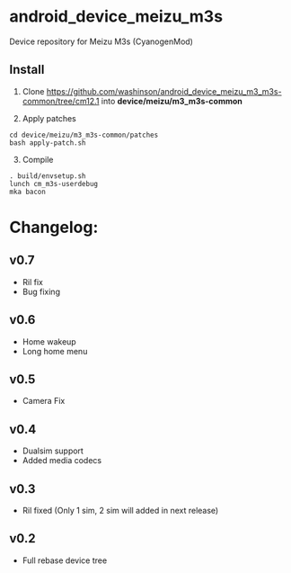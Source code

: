 # android_device_meizu_m3s
Device repository for Meizu M3s (CyanogenMod)

Install
-----------

1. Clone https://github.com/washinson/android_device_meizu_m3_m3s-common/tree/cm12.1 into **device/meizu/m3_m3s-common**

2. Apply patches

```
cd device/meizu/m3_m3s-common/patches
bash apply-patch.sh
``` 

3. Compile

```
. build/envsetup.sh
lunch cm_m3s-userdebug
mka bacon
```

# Changelog:
## v0.7
- Ril fix
- Bug fixing

## v0.6
- Home wakeup
- Long home menu

## v0.5
- Camera Fix

## v0.4
- Dualsim support
- Added media codecs

## v0.3
- Ril fixed (Only 1 sim, 2 sim will added in next release)

## v0.2
- Full rebase device tree

